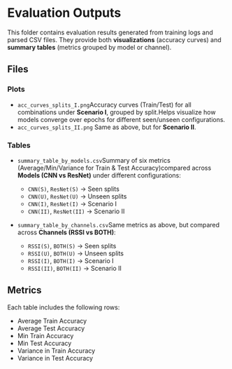 # Evaluation Outputs

This folder contains evaluation results generated from training logs and parsed CSV files.
They provide both **visualizations** (accuracy curves) and **summary tables** (metrics grouped by model or channel).

## Files

### Plots

- `acc_curves_splits_I.png`Accuracy curves (Train/Test) for all combinations under **Scenario I**, grouped by split.Helps visualize how models converge over epochs for different seen/unseen configurations.
- `acc_curves_splits_II.png`
  Same as above, but for **Scenario II**.

### Tables

- `summary_table_by_models.csv`Summary of six metrics (Average/Min/Variance for Train & Test Accuracy)compared across **Models (CNN vs ResNet)** under different configurations:
  - `CNN(S)`, `ResNet(S)` → Seen splits
  - `CNN(U)`, `ResNet(U)` → Unseen splits
  - `CNN(I)`, `ResNet(I)` → Scenario I
  - `CNN(II)`, `ResNet(II)` → Scenario II
- `summary_table_by_channels.csv`Same metrics as above, but compared across **Channels (RSSI vs BOTH)**:

  - `RSSI(S)`, `BOTH(S)` → Seen splits
  - `RSSI(U)`, `BOTH(U)` → Unseen splits
  - `RSSI(I)`, `BOTH(I)` → Scenario I
  - `RSSI(II)`, `BOTH(II)` → Scenario II

## Metrics

Each table includes the following rows:

- Average Train Accuracy
- Average Test Accuracy
- Min Train Accuracy
- Min Test Accuracy
- Variance in Train Accuracy
- Variance in Test Accuracy
